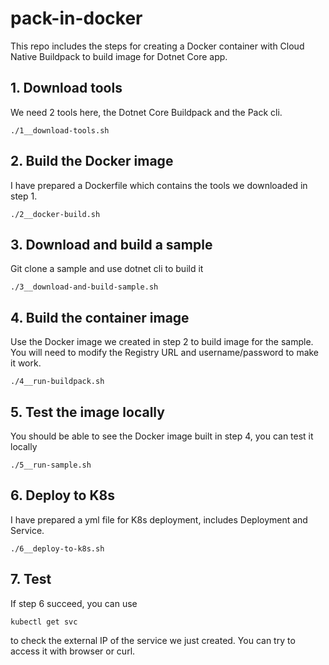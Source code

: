 # pack-in-docker

This repo includes the steps for creating a Docker container with Cloud Native Buildpack to build image for Dotnet Core app.

## 1. Download tools

We need 2 tools here, the Dotnet Core Buildpack and the Pack cli.

```
./1__download-tools.sh
```

## 2. Build the Docker image

I have prepared a Dockerfile which contains the tools we downloaded in step 1.

```
./2__docker-build.sh
```

## 3. Download and build a sample

Git clone a sample and use dotnet cli to build it

```
./3__download-and-build-sample.sh
```

## 4. Build the container image

Use the Docker image we created in step 2 to build image for the sample. You will need to modify the Registry URL and username/password to make it work. 

```
./4__run-buildpack.sh
```

## 5. Test the image locally

You should be able to see the Docker image built in step 4, you can test it locally

```
./5__run-sample.sh
```

## 6. Deploy to K8s

I have prepared a yml file for K8s deployment, includes Deployment and Service.

```
./6__deploy-to-k8s.sh
```

## 7. Test

If step 6 succeed, you can use

```
kubectl get svc
```

to check the external IP of the service we just created. You can try to access it with browser or curl.
